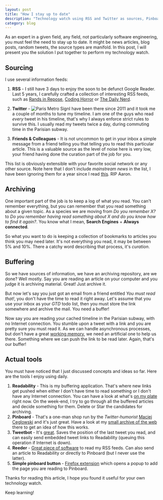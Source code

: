 ```yaml
---
layout: post
title: "How I stay up to date"
description: "Technology watch using RSS and Twitter as sources, Pinboard as archiving and Readability as a buffer"
category: blog
---
```


As an expert in a given field, any field, not particularly software engineering, you must feel the need to stay up to date. It might be news articles, blog posts, random tweets, the source types are manifold. In this post, I will present you the solution I put together to perform my technology watch.

## Sourcing

I use several information feeds:

1. **RSS** - I still have 3 days to enjoy the soon to be defunct Google Reader. Last 5 years, I carefully crafted a collection of interesting RSS feeds, such as [Rands in Repose](http://www.randsinrepose.com/index.xml), [Coding Horror](http://feeds.feedburner.com/codinghorror) or [The Daily Nerd](http://dailynerd.nl/feed/).

2. **Twitter** - <img class="inline pull-right" src="https://upload.wikimedia.org/wikipedia/commons/thumb/6/66/Paris_Metro_Sign.jpg/220px-Paris_Metro_Sign.jpg" alt="Paris Metro Sign" />I have been there since 2011 and it took me a couple of months to tune my timeline. I am one of the guys who read *every* tweet in his timeline, that's why I always enforce strict rules to survive this. I usually read my tweets twice a day, during commuting time in the Parisian subway.

3. **Friends & Colleagues** - It is not uncommon to get in your inbox a simple message from a friend telling you that telling you to read this particular article. This is a valuable source as the level of noise here is very low, your friend having done the curation part of the job for you.

This list is obviously extensible with your favorite social network or any other source. Note here that I don't include *mainstream news* in the list, I have been ignoring them for a year since I read [this](http://www.aaronsw.com/weblog/hatethenews). RIP Aaron.

## Archiving

One important part of the job is to keep a log of what you read. You can't remember everything, but you can remember that you read something about a given topic. As a species we are moving from *Do you remember X?* to *Do you remember having read something about X and do you know how to find it again?*. You know what I mean, **Search Engines** + **Always connected**.

So what you want to do is keeping a collection of bookmarks to articles you think you may need later. It's not everything you read, it may be between 5% and 10%. There a catchy word describing that process, it's *curation*.

## Buffering

So we have sources of information, we have an archiving repository, are we done? Well mostly. Say you are reading an article on your computer and you judge it is archiving material. Great! Just archive it.

But now let's say you just got an email from a friend entitled *You must read that!*, you don't have the time to read it right away. Let's assume that you use your inbox as your *GTD* todo list, then you must store the link somewhere and archive the mail. You need a buffer!

Now say you are reading your cached timeline in the Parisian subway, with no Internet connection. You stumble upon a tweet with a link and you are pretty sure you must read it. As we can handle asynchronous processes, but don't have a great [working memory](https://en.wikipedia.org/wiki/Working_memory), we need an artificial one to help us there. Something where we can push the link to be read later. Again, that's our buffer!

## Actual tools

You must have noticed that I just discussed concepts and ideas so far. Here are the tools I enjoy using daily.

1. **Readability** - This is my buffering application. That's where new links get pushed when either I don't have time to read something or I don't have any Internet connection. You can have a look at what's [on my plate](https://www.readability.com/ssaunier/latest) right now. On the week-end, I try to go through all the buffered articles and decide something for them. Delete or Star the candidates for archiving.
2. **Pinboard** - That's a one-man shop run by the *Twitter-humorist* [Maciej Ceglowski](https://twitter.com/pinboard) and it's just great. Have a look at my [small archive of the web](https://pinboard.in/u:ssaunier) there to get an idea of how this works.
3. **Tweetbot** - It's [great](http://tapbots.com/software/tweetbot/). Saves the position of the last tweet you read, and can easily send embedded tweet links to Readability (queuing this operation if Internet is down).
4. **Reeder** - [Great piece of software](http://reederapp.com/) to read my RSS feeds. Can also send an article to Readability or directly to Pinboard (but I never use the latter).
5. **Simple pinboard button** - [Firefox extension](http://simplepinboardbutton.neovatar.org/) which opens a popup to add the page you are reading to Pinboard.

Thanks for reading this article, I hope you found it useful for your own technology watch.

Keep learning!
